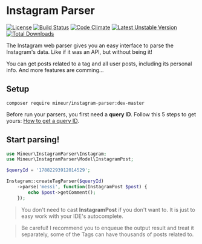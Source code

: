Instagram Parser
=================
[![License](https://poser.pugx.org/mineur/instagram-parser/license)](https://packagist.org/packages/mineur/instagram-parser)
[![Build Status](https://travis-ci.org/mineur/twitter-stream-api.svg?branch=master)](https://travis-ci.org/mineur/twitter-stream-api)
[![Code Climate](https://codeclimate.com/github/mineur/instagram-parser/badges/gpa.svg)](https://codeclimate.com/github/mineur/instagram-parser)
[![Latest Unstable Version](https://poser.pugx.org/mineur/instagram-parser/v/unstable)](https://packagist.org/packages/mineur/instagram-parser)
[![Total Downloads](https://poser.pugx.org/mineur/instagram-parser/downloads)](https://packagist.org/packages/mineur/instagram-parser)

The Instagram web parser gives you an easy interface to parse the Instagram's
data. Like if it was an API, but without being it! 

You can get posts related to a tag and all user posts, including its personal 
info. And more features are comming...

## Setup
```shell
composer require mineur/instagram-parser:dev-master
```
Before run your parsers, you first need a **query ID**. Follow this 5 steps to 
get yours: [How to get a query ID](/docs/how-to-get-your-query-id.md).

## Start parsing!
```php
use Mineur\InstagramParser\Instagram;
use Mineur\InstagramParser\Model\InstagramPost;

$queryId = '17882293912014529';

Instagram::createTagParser($queryId)
    ->parse('messi', function(InstagramPost $post) {
        echo $post->getComment();
    });
```
> You don't need to cast **InstagramPost** if you don't want to.
> It is just to easy work with your IDE's autocomplete.

> Be careful! I recommend you to enqueue the output result and treat it separately, 
> some of the Tags can have thousands of posts related to.
